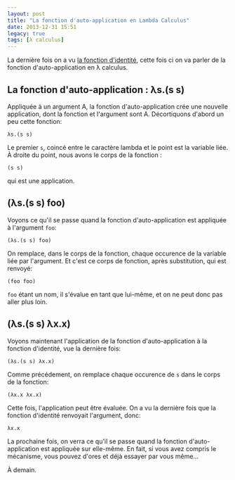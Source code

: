 ```yaml
---
layout: post
title: "La fonction d'auto-application en Lambda Calculus"
date: 2013-12-31 15:51
legacy: true
tags: [λ calculus]
---
```




La dernière fois on a vu [la fonction d'identité](http://lkdjiin.github.io/blog/2013/12/28/la-fonction-didentite-en-lambda-calculus/), cette fois ci on
va parler de la fonction d'auto-application en λ calculus.

<!-- more -->

La fonction d'auto-application : λs.(s s)
-----------------------------------------

Appliquée à un argument A, la fonction d'auto-application crée une nouvelle
application, dont la fonction et l'argument sont A. Décortiquons d'abord un peu cette
fonction:

    λs.(s s)

Le premier `s`, coincé entre le caractère lambda et le point est la
variable liée. À droite du point, nous avons le corps de la fonction :

    (s s)

qui est une application.

(λs.(s s) foo)
--------------

Voyons ce qu'il se passe quand la fonction d'auto-application est appliquée
à l'argument `foo`:

    (λs.(s s) foo)

On remplace, dans le corps de la fonction, chaque occurence de la variable liée
par l'argument. Et c'est ce corps de fonction, après substitution, qui
est renvoyé:

    (foo foo)

`foo` étant un nom, il s'évalue en tant que lui-même, et on ne peut donc
pas aller plus loin.

(λs.(s s) λx.x)
---------------

Voyons maintenant l'application de la fonction d'auto-application à la
fonction d'identité, vue la dernière fois:

    (λs.(s s) λx.x)

Comme précédement, on remplace chaque occurence de `s` dans le corps de
la fonction:

    (λx.x λx.x)

Cette fois, l'application peut être évaluée. On a vu la dernière fois
que la fonction d'identité renvoyait l'argument, donc:

    λx.x

La prochaine fois, on verra ce qu'il se passe quand la fonction
d'auto-application est appliquée sur elle-même. En fait, si vous avez
compris le mécanisme, vous pouvez d'ores et déjà essayer par vous même…



À demain.



